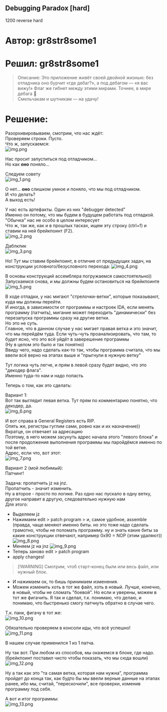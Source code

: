 ## Debugging Paradox [hard]
1200
reverse hard

# Автор: gr8str8some1
# Решил: gr8str8some1

> Описание: Это приложение живёт своей двойной жизнью: без отладчика оно бурчит «где дебаг?», а под дебагом — «я вас вижу!» Флаг же гибнет между этими мирами. Точнее, в мире дебага 🙂<br>
Смельчакам и шутникам — на удачу!

# Решение:
Разорхивировываем, смотрим, что нас ждёт:<br>
Проверяем строки. Пусто.<br>
Что ж, запускаемся:<br>
![img.png](images/img.png)

Нас просит запуститься под отладчиком...<br>
Но как **оно** поняло...<br>

Следуем совету<br>
![img_1.png](images/img_1.png)

О нет... **оно** слишком умное и поняло, что мы под отладчиком.<br>
И что делать?<br>
А выход есть!<br>

У нас есть артефакты. Один из них "debugger detected"<br>
Именно он потому, что мы будем в будущем работать под отладкой. "Обычка" нас не особо в целом интересует<br>
Что ж, так же, как и в прошлых тасках, ищем эту строку (ctrl+f) и ставим на ней брейкпоинт (F2).<br>
![img_2.png](images/img_2.png)

Даблклик<br>
![img_3.png](images/img_3.png)

Но! Тут мы ставим брейкпоинт, в отличие от предыдущих задач, на конструкции условного/безусловного перехода:
![img_4.png](images/img_4.png)

В основы конструкций ассемблера погружаемся самостоятельно))<br>
Запускаемся снова, и мы должны будем остановиться на брейкпоинте<br>
![img_5.png](images/img_5.png)

В ходе отладки, у нас мигают "стрелочки-ветки", которые показывают, куда мы должны перейти. <br>
И иногда, в зависимости от программы и настроек IDA, если менять программу (патчить), мигание может переходить "динамически" без перезапуска программы сразу на другие ветки.<br>
Но это не суть. <br>
Главное, что в данном случае у нас мигает правая ветка и это значит, что мы перейдём туда. Если чуть-чуть проанализировать, что там, то будет ясно, что это всё уйдёт в заверешение программы <br>
(Ну в целом это было и так понятно)<br>
Ввиду чего, надо сделать как-то так, чтобы программа считала, что мы ввели всё верно на этапах выше и "прыгнули в нужную ветку"<br>

Тут логика чуть легче, и прям в левой сразу будет видно, что это "декодер флага".<br>
Именно туда-то нам и надо попасть<br>

Теперь о том, как это сделать:<br>

Вариант 1:<br>
Вот так выглядит левая ветка. Тут прям по комментарию понятно, что декодер, да.<br>
![img_6.png](images/img_6.png)

И вот справа в General Registers есть RIP.<br>
Опять же, регистры гуглим сами, ровно как и их назначение))<br>
Вкратце, он отвечает за адресацию<br>
Поэтому, в него можем засунуть адрес начала этого "левого блока" и после продолжения выполнения программы мы паройдёмся именно по той ветке.<br>
Адрес, если что, вот этот:<br>
![img_7.png](images/img_7.png)

Вариант 2 (мой любимый):<br>
Патчинг!<br>

Задача: пропатчить jz на jnz.<br>
Пропатчить - значит изменить.<br>
Ну а второе - просто по логике. Раз одно нас пускало в одну ветку, другое направит в другую, следовательно нужную нам<br>
Для этого:<br>
- Выделяем jz<br>
- Нажимаем edit > patch program > и, самое удобное, assemble (правда, чаще меняют именно биты. но это тоже надо сделать грамотно, чтобы не поломать программу. ну и знать какие биты за какие конструкции отвечают, например 0x90 = NOP (этим удаляют))<br>
![img_8.png](images/img_8.png)
- Меняем jz на jnz
![img_9.png](images/img_9.png)
- Теперь заново edit > patch program
- apply changes!
> [!WARNING] Смотрим, чтоб старт-конец были или весь файл, или нужный блок.
- И нажимаем ок, то бишь принимаем изменения.<br>
- Можем изменить хоть в тот же файл, хоть в новый. Лучше, конечно, в новый, чтобы не сломать "боевой". Но если и уверены, можем в тот же фигачить. Я так и сделал, т.к. понимаю, что делаю, и понимаю, что быстренько смогу патчнуть обратно в случае чего.<br>

Т.к. панк, фигачу в тот же: <br>
![img_10.png](images/img_10.png)

Обязательно проверяем в консоли иды, что всё успешно!<br>
![img_11.png](images/img_11.png)

В нашем случае применился 1 из 1 патча. <br>

Ну так вот. При любом из способов, мы окажемся в блоке, где надо. (брейкпоинт поставил чисто чтобы показать, что мы сюда вошли)<br>
![img_12.png](images/img_12.png)

Ну а так как это "та самая ветка, которая нам нужна", программа пройдет до конца так, как будто бы мы ввели верные данные на этапах ранее, ибо мы, считай, "перескочили", все проверки, изменив программу под себя.<br>

А вот и итог программы:<br>
![img_13.png](images/img_13.png)